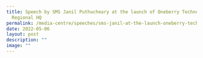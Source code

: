 ```yaml
---
title: Speech by SMS Janil Puthucheary at the launch of Oneberry Technologies’
  Regional HQ
permalink: /media-centre/speeches/sms-janil-at-the-launch-oneberry-technologies-regional-hq/
date: 2022-05-06
layout: post
description: ""
image: ""
---
```

